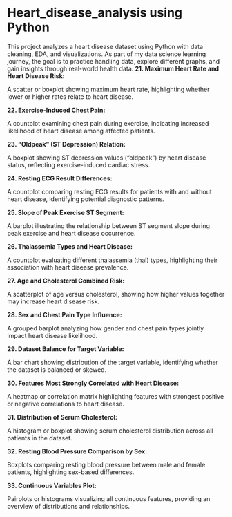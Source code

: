 # Heart_disease_analysis using Python
This project analyzes a heart disease dataset using Python with data cleaning, EDA, and visualizations. As part of my data science learning journey, the goal is to practice handling data, explore different graphs, and gain insights through real-world health data.
**21. Maximum Heart Rate and Heart Disease Risk:**

A scatter or boxplot showing maximum heart rate, highlighting whether lower or higher rates relate to heart disease.

**22. Exercise-Induced Chest Pain:**

A countplot examining chest pain during exercise, indicating increased likelihood of heart disease among affected patients.

**23. “Oldpeak” (ST Depression) Relation:**

A boxplot showing ST depression values (“oldpeak”) by heart disease status, reflecting exercise-induced cardiac stress.

**24. Resting ECG Result Differences:**

A countplot comparing resting ECG results for patients with and without heart disease, identifying potential diagnostic patterns.

**25. Slope of Peak Exercise ST Segment:**

A barplot illustrating the relationship between ST segment slope during peak exercise and heart disease occurrence.

**26. Thalassemia Types and Heart Disease:**

A countplot evaluating different thalassemia (thal) types, highlighting their association with heart disease prevalence.

**27. Age and Cholesterol Combined Risk:**

A scatterplot of age versus cholesterol, showing how higher values together may increase heart disease risk.

**28. Sex and Chest Pain Type Influence:**

A grouped barplot analyzing how gender and chest pain types jointly impact heart disease likelihood.

**29. Dataset Balance for Target Variable:**

A bar chart showing distribution of the target variable, identifying whether the dataset is balanced or skewed.

**30. Features Most Strongly Correlated with Heart Disease:**

A heatmap or correlation matrix highlighting features with strongest positive or negative correlations to heart disease.

**31. Distribution of Serum Cholesterol:**

A histogram or boxplot showing serum cholesterol distribution across all patients in the dataset.

**32. Resting Blood Pressure Comparison by Sex:**

Boxplots comparing resting blood pressure between male and female patients, highlighting sex-based differences.

**33. Continuous Variables Plot:**

Pairplots or histograms visualizing all continuous features, providing an overview of distributions and relationships.
